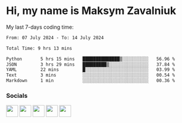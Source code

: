 Hi, my name is Maksym Zavalniuk
========================================================================================================================================

My last 7-days coding time:
<!--START_SECTION:waka-->

```txt
From: 07 July 2024 - To: 14 July 2024

Total Time: 9 hrs 13 mins

Python       5 hrs 15 mins   ██████████████▒░░░░░░░░░░   56.96 %
JSON         3 hrs 29 mins   █████████▒░░░░░░░░░░░░░░░   37.84 %
YAML         22 mins         █░░░░░░░░░░░░░░░░░░░░░░░░   03.99 %
Text         3 mins          ░░░░░░░░░░░░░░░░░░░░░░░░░   00.54 %
Markdown     1 min           ░░░░░░░░░░░░░░░░░░░░░░░░░   00.36 %
```

<!--END_SECTION:waka-->


### Socials

<p align="left"> <a href="https://www.dev.to/mezgoodle" target="_blank" rel="noreferrer"><img src="https://raw.githubusercontent.com/danielcranney/readme-generator/main/public/icons/socials/devdotto.svg" width="32" height="32" /></a> <a href="https://discord.com/users/mezgoodle" target="_blank" rel="noreferrer"><img src="https://raw.githubusercontent.com/danielcranney/readme-generator/main/public/icons/socials/discord.svg" width="32" height="32" /></a> <a href="https://www.github.com/mezgoodle" target="_blank" rel="noreferrer"><img src="https://raw.githubusercontent.com/danielcranney/readme-generator/main/public/icons/socials/github.svg" width="32" height="32" /></a> <a href="http://www.instagram.com/sylvenis" target="_blank" rel="noreferrer"><img src="https://raw.githubusercontent.com/danielcranney/readme-generator/main/public/icons/socials/instagram.svg" width="32" height="32" /></a> <a href="https://www.linkedin.com/in/maksym-zavalniuk-ba4a72193" target="_blank" rel="noreferrer"><img src="https://raw.githubusercontent.com/danielcranney/readme-generator/main/public/icons/socials/linkedin.svg" width="32" height="32" /></a></p>
